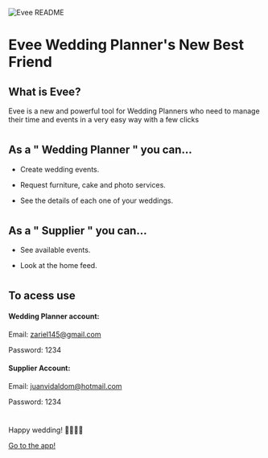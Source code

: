 ![Evee README](https://res.cloudinary.com/ironhacker/image/upload/v1568938749/Evee%20README.png)

# Evee Wedding Planner's New Best Friend

## What is Evee?

Evee is a new and powerful tool for Wedding Planners who need to manage their time and events in a
very easy way with a few clicks

#

## As a " Wedding Planner " you can...

- Create wedding events.

- Request furniture, cake and photo services.

- See the details of each one of your weddings.

#

## As a " Supplier " you can...

- See available events.

- Look at the home feed.

#

## To acess use

#### Wedding Planner account:

Email: zariel145@gmail.com

Password: 1234

#### Supplier Account:

Email: juanvidaldom@hotmail.com

Password: 1234

#

Happy wedding! 👰🏻🤵🏻

[Go to the app!](https://thawing-refuge-57086.herokuapp.com/)
